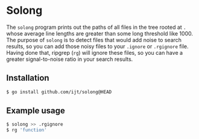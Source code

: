 Solong
======

The `solong` program prints out the paths of all files in the tree rooted at `.` whose average line lengths are greater than some long threshold like 1000. The purpose of `solong` is to detect files that would add noise to search results, so you can add those noisy files to your `.ignore` or `.rgignore` file. Having done that, ripgrep (`rg`) will ignore these files, so you can have a greater signal-to-noise ratio in your search results.

## Installation
```sh
$ go install github.com/ijt/solong@HEAD
```

## Example usage
```sh
$ solong >> .rgignore
$ rg 'function'
```
